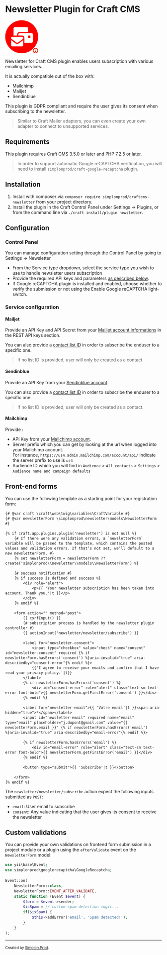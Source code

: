 # Newsletter Plugin for Craft CMS

![](logo.png)

Newsletter for Craft CMS plugin enables users subscription with various emailing services.

It is actually compatible out of the box with:

* Mailchimp
* Mailjet
* Sendinblue

This plugin is GDPR compliant and require the user gives its consent when subscribing to the newsletter.

> Similar to Craft Mailer adapters, you can even create your own adapter to connect to unsupported services.

## Requirements

This plugin requires Craft CMS 3.5.0 or later and PHP 7.2.5 or later.

> In order to support automatic Google reCAPTCHA verification, you will need to install `simplonprod/craft-google-recaptcha` plugin.


## Installation

1. Install with composer via `composer require simplonprod/craftcms-newsletter` from your project directory.
2. Install the plugin in the Craft Control Panel under Settings → Plugins, or from the command line via `./craft install/plugin newsletter`.

## Configuration

### Control Panel

You can manage configuration setting through the Control Panel by going to Settings → Newsletter

* From the Service type dropdown, select the service type you wish to use to handle newsletter users subscription
* Provide the required API keys and parameters [as described below](#Service-configuration).  
* If Google reCAPTCHA plugin is installed and enabled, choose whether to verify the submission or not using the Enable Google reCAPTCHA light-switch.

### Service configuration

#### Mailjet

Provide an API Key and API Secret from your [Mailjet account informations](https://app.mailjet.com/account) in the REST API keys section.

You can also provide a [contact list ID](https://app.mailjet.com/contacts) in order to subscribe the enduser to a specific one. 
> If no list ID is provided, user will only be created as a contact.

#### Sendinblue

Provide an API Key from your [Sendinblue account](https://account.sendinblue.com/advanced/api).

You can also provide a [contact list ID](https://my.sendinblue.com/lists) in order to subscribe the enduser to a specific one. 
> If no list ID is provided, user will only be created as a contact.

#### Mailchimp

Provide :

* API Key from your [Mailchimp account](https://us4.admin.mailchimp.com/account/api/).
* Server prefix which you can get by looking at the url when logged into your Mailchimp account.  
For instance, `https://us4.admin.mailchimp.com/account/api/` indicate the server prefix to use is `us4`
* Audience ID which you will find in `Audience` > `All contacts` > `Settings` >  `Audience name and campaign defaults`


## Front-end forms

You can use the following template as a starting point for your registration form:

```twig
{# @var craft \craft\web\twig\variables\CraftVariable #}
{# @var newsletterForm \simplonprod\newsletter\models\NewsletterForm #}

{% if craft.app.plugins.plugin('newsletter') is not null %}
    {# If there were any validation errors, a `newsletterForm` variable will be passed to the template, which contains the posted values and validation errors. If that’s not set, we’ll default to a new newsletterForm. #}
    {% set newsletterForm = newsletterForm ?? create('simplonprod\\newsletter\\models\\NewsletterForm') %}

    {# success notification #}
    {% if success is defined and success %}
        <div role="alert">
            <p>{{ 'Your newsletter subscription has been taken into account. Thank you.'|t }}</p>
        </div>
    {% endif %}
    
    <form action="" method="post">
        {{ csrfInput() }}
        {# subscription process is handled by the newsletter plugin controller #}
        {{ actionInput('newsletter/newsletter/subscribe') }}

        <label for="newsletter-consent">
        	<input type="checkbox" value="check" name="consent" id="newsletter-consent" required {% if newsletterForm.hasErrors('consent') %}aria-invalid="true" aria-describedby="consent-error"{% endif %}>
            {{'I agree to receive your emails and confirm that I have read your privacy policy.'|t}}
        </label>
        {% if newsletterForm.hasErrors('consent') %}
            <div id="consent-error" role="alert" class="text-sm text-error font-bold">{{ newsletterForm.getFirstError('consent') }}</div>
        {% endif %}
        
        <label for="newsletter-email">{{ 'Votre email'|t }}<span aria-hidden="true">*</span></label>
        <input id="newsletter-email" required name="email" type="email" placeholder="j.dupont@gmail.com" value="{{ newsletterForm.email }}" {% if newsletterForm.hasErrors('email') %}aria-invalid="true" aria-describedby="email-error"{% endif %}>

        {% if newsletterForm.hasErrors('email') %}
            <div id="email-error" role="alert" class="text-sm text-error font-bold">{{ newsletterForm.getFirstError('email') }}</div>
        {% endif %}
        
        <button type="submit">{{ 'Subscribe'|t }}</button>

    </form>
{% endif %}
```

The `newsletter/newsletter/subscribe` action expect the following inputs submitted as `POST`:

* `email`: User email to subscribe
* `consent`: Any value indicating that the user gives its consent to receive the newsletter

## Custom validations

You can provide your own validations on frontend form submission in a project module or a plugin using the `afterValidate` event on the `NewsletterForm` model:

```php
use yii\base\Event;
use simplonprod\googlerecaptcha\GoogleRecaptcha;

Event::on(
	NewsletterForm::class,
	NewsletterForm::EVENT_AFTER_VALIDATE,
	static function (Event $event) {
	    $form = $event->sender;	    
	    $isSpam = // custom spam detection logic...
	    if($isSpam) {
	    	$this->addError('email', 'Spam detected!');
	    }
	}
);
```

---

<small>Created by [Simplon.Prod](https://www.simplonprod.co/).</small>
